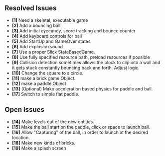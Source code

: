 ## Resolved Issues ##

- **[1]** Need a skeletal, executable game
- **[2]** Add a bouncing ball
- **[3]** Add initial eyecandy, score tracking and bounce counter
- **[4]** Add keyboard controls for ball
- **[5]** Add StartUp and GameOver states
- **[6]** Add explosion sound
- **[7]** Use a proper Slick StateBasedGame.
- **[8]** Use fully specified resource path, preload resources if possible
- **[9]**   Collision detection sometimes allows the block to clip into a wall and it gets stuck constantly
            bouncing back and forth. Adjust logic.
- **[10]**  Change the square to a circle.
- **[11]**  make a brick game Object.
- **[12]**  make a paddle Object
- **[13]**  (Optional) Make acceleration based physics for paddle and ball.
- **[17]**  Switch to simple flat paddle.

## Open Issues ##

- **[14]**  Make levels out of the new entities.
- **[15]**  Make the ball start on the paddle, click or space to launch ball.
- **[16]**  Allow "Capturing" of the ball, in order to launch at the desired location.
- **[18]**  Make new kinds of bricks.
- **[19]**  Make a splash screen

 
